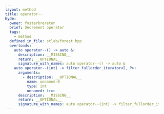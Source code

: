 ```yaml
---
layout: method
title: operator--
hyde:
  owner: fosterbrereton
  brief: Decrement operator
  tags:
    - method
  defined_in_file: stlab/forest.hpp
  overloads:
    auto operator--() -> auto &:
      description: __MISSING__
      return: __OPTIONAL__
      signature_with_names: auto operator--() -> auto &
    auto operator--(int) -> filter_fullorder_iterator<I, P>:
      arguments:
        - description: __OPTIONAL__
          name: unnamed-0
          type: int
          unnamed: true
      description: __MISSING__
      return: __OPTIONAL__
      signature_with_names: auto operator--(int) -> filter_fullorder_iterator<I, P>
---
```

